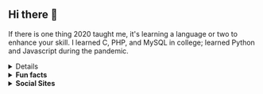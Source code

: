 ## Hi there 👋

If there is one thing 2020 taught me, it's learning a language or two to enhance your skill. I learned C, PHP, and MySQL in college; learned Python and Javascript during the pandemic.

<details>
  ### Recent Activity
  <!--RECENT_ACTIVITY:start-->
</details>

<details>
  <summary><strong>Fun facts</strong></summary>
    <ul>
      <li>I don't mind having pineapples on pizza.</li>
      <li>I used to work for minted. as their in-house designer.</li>
      <li>I finished 2 courses in college.</li>
    </ul>
</details>

<details>
  <summary><strong>Social Sites</strong></summary>
  <a href="https://twitter.com/beincent" rel="noopener" target="_blank"><img src="https://img.shields.io/badge/Twitter-%231DA1F2.svg?style=for-the-badge&logo=Twitter&logoColor=white"></a> &nbsp;
  <a href="https://instagram.com/beincent" rel="noopener" target="_blank"><img src="https://img.shields.io/badge/Instagram-%23E4405F.svg?style=for-the-badge&logo=Instagram&logoColor=white"></a> &nbsp;
  <a href="https://mstdn.social/@beincent" rel="noopener" target="_blank"><img src="https://img.shields.io/badge/-MASTODON-%232B90D9?style=for-the-badge&logo=mastodon&logoColor=white"></a> &nbsp;
  <a href="https://linkedin.com/in/tanjonathanvincent" rel="noopener" target="_blank"><img src="https://img.shields.io/badge/LinkedIn-0077B5?style=for-the-badge&logo=linkedin&logoColor=white"></a>
</details>



<!-- I currently work at -->


<!--
**tanjonathanvincent/tanjonathanvincent** is a ✨ _special_ ✨ repository because its `README.md` (this file) appears on your GitHub profile.

Here are some ideas to get you started:

- 🔭 I’m currently working on ...
- 🌱 I’m currently learning ...
- 👯 I’m looking to collaborate on ...
- 🤔 I’m looking for help with ...
- 💬 Ask me about ...
- 📫 How to reach me: ...
- 😄 Pronouns: ...
- ⚡ Fun fact: ...
-->
